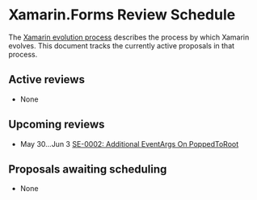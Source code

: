 # Xamarin.Forms Review Schedule

The [Xamarin evolution process][evolution-process] describes the process
by which Xamarin evolves. This document tracks the currently active
proposals in that process.

## Active reviews

* None

## Upcoming reviews

* May 30...Jun 3 [SE-0002: Additional EventArgs On PoppedToRoot](proposals/0002-additional-event-args-on-popped-to-root.md)

## Proposals awaiting scheduling

* None


[evolution-process]: ../process.md  "The Xamarin evolution process"
